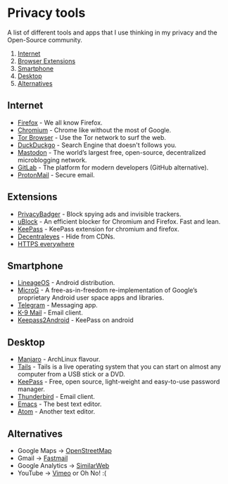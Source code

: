 # Privacy tools

A list of different tools and apps that I use thinking in my privacy and the Open-Source community.

1. [Internet](#internet)
2. [Browser Extensions](#extensions) 
3. [Smartphone](#smarhphone)
4. [Desktop](#desktop)
5. [Alternatives](#alternatives)

## Internet

* [Firefox](https://www.mozilla.org/es-ES/firefox/) - We all know Firefox.
* [Chromium](http://www.chromium.org/) - Chrome like without the most of Google.
* [Tor Browser](https://www.torproject.org/index.html.en) - Use the Tor network to surf the web.
* [DuckDuckgo](https://duckduckgo.com/) - Search Engine that doesn't follows you.
* [Mastodon](https://joinmastodon.org/) - The world’s largest free, open-source, decentralized microblogging network.
* [GitLab](https://about.gitlab.com/) - The platform for modern developers (GitHub alternative).
* [ProtonMail](https://protonmail.com/) - Secure email.

## Extensions

* [PrivacyBadger](https://www.eff.org/privacybadger) - Block spying ads and invisible trackers.
* [uBlock](https://github.com/gorhill/uBlock) - An efficient blocker for Chromium and Firefox. Fast and lean.
* [KeePass](https://github.com/pfn/passifox) - KeePass extension for chromium and firefox.
* [Decentraleyes](https://decentraleyes.org/) - Hide from CDNs.
* [HTTPS everywhere](https://www.eff.org/https-everywhere)

## Smartphone

* [LineageOS](https://lineageos.org/) - Android distribution.
* [MicroG](https://microg.org/) - A free-as-in-freedom re-implementation of Google’s proprietary Android user space apps and libraries.
* [Telegram](https://telegram.org/) - Messaging app.
* [K-9 Mail](https://k9mail.github.io/) - Email client.
* [Keepass2Android](https://keepass2android.codeplex.com/) - KeePass on android

## Desktop

* [Manjaro](https://manjaro.org/) - ArchLinux flavour.
* [Tails](https://tails.boum.org/) - Tails is a live operating system that you can start on almost any computer from a USB stick or a DVD.
* [KeePass](http://keepass.info/) - Free, open source, light-weight and easy-to-use password manager.
* [Thunderbird](https://www.mozilla.org/es-ES/thunderbird/) - Email client.
* [Emacs](https://www.gnu.org/software/emacs/) - The best text editor.
* [Atom](https://github.atom.io/) - Another text editor.

## Alternatives

* Google Maps -> [OpenStreetMap](http://www.openstreetmap.org/)
* Gmail -> [Fastmail](https://www.fastmail.com/)
* Google Analytics -> [SimilarWeb](http://similarweb.com/)
* YouTube -> [Vimeo](https://vimeo.com/) or Oh No! :(
